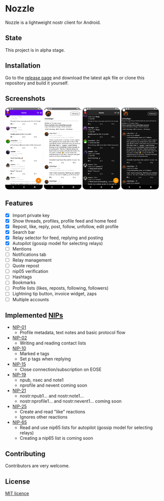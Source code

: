 # Nozzle

Nozzle is a lightweight nostr client for Android.

## State

This project is in alpha stage.

## Installation

Go to the [release page](https://github.com/kaiwolfram/Nozzle/releases) and download the latest apk
file or clone this repository and build it yourself.

## Screenshots

<p float="left">
<img src="screenshots/feed.png" width="24%" height="24%" />
<img src="screenshots/friend_profile.png" width="24%" height="24%" />
<img src="screenshots/feed_dark.png" width="24%" height="24%" />
<img src="screenshots/friend_profile_dark.png" width="24%" height="24%" />
</p>

## Features

- [x] Import private key
- [x] Show threads, profiles, profile feed and home feed
- [x] Repost, like, reply, post, follow, unfollow, edit profile
- [x] Search bar
- [x] Relay selector for feed, replying and posting
- [x] Autopilot (gossip model for selecting relays)
- [ ] Mentions
- [ ] Notifications tab
- [ ] Relay management
- [ ] Quote repost
- [ ] nip05 verification
- [ ] Hashtags
- [ ] Bookmarks
- [ ] Profile lists (likes, reposts, following, followers)
- [ ] Lightning tip button, invoice widget, zaps
- [ ] Multiple accounts

## Implemented [NIPs](https://github.com/nostr-protocol/nips)

- [NIP-01](https://github.com/nostr-protocol/nips/blob/master/01.md)
  - Profile metadata, text notes and basic protocol flow
- [NIP-02](https://github.com/nostr-protocol/nips/blob/master/02.md)
  - Writing and reading contact lists
- [NIP-10](https://github.com/nostr-protocol/nips/blob/master/10.md)
  - Marked e tags
  - Set p tags when replying
- [NIP-15](https://github.com/nostr-protocol/nips/blob/master/15.md)
  - Close connection/subscription on EOSE
- [NIP-19](https://github.com/nostr-protocol/nips/blob/master/19.md)
  - npub, nsec and note1
  - nprofile and nevent coming soon
- [NIP-21](https://github.com/nostr-protocol/nips/blob/master/21.md)
  - nostr:npub1... and nostr:note1...
  - nostr:nprofile1... and nostr:nevent1... coming soon
- [NIP-25](https://github.com/nostr-protocol/nips/blob/master/25.md)
  - Create and read "like" reactions
  - Ignores other reactions
- [NIP-65](https://github.com/nostr-protocol/nips/blob/master/65.md)
  - Read and use nip65 lists for autopilot (gossip model for selecting relays)
  - Creating a nip65 list is coming soon

## Contributing

Contributors are very welcome.

## License

[MIT licence](https://github.com/kaiwolfram/Nozzle/blob/master/LICENSE)
